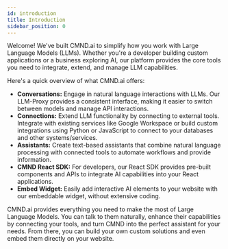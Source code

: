 ```yaml
---
id: introduction
title: Introduction
sidebar_position: 0
---
```


Welcome! We've built CMND.ai to simplify how you work with Large Language Models (LLMs). Whether you're a developer building custom applications or a business exploring AI, our platform provides the core tools you need to integrate, extend, and manage LLM capabilities.

Here's a quick overview of what CMND.ai offers:

- **Conversations:** Engage in natural language interactions with LLMs. Our LLM-Proxy provides a consistent interface, making it easier to switch between models and manage API interactions.
- **Connections:** Extend LLM functionality by connecting to external tools. Integrate with existing services like Google Workspace or build custom integrations using Python or JavaScript to connect to your databases and other systems/services.
- **Assistants:** Create text-based assistants that combine natural language processing with connected tools to automate workflows and provide information.
- **CMND React SDK:** For developers, our React SDK provides pre-built components and APIs to integrate AI capabilities into your React applications.
- **Embed Widget:** Easily add interactive AI elements to your website with our embeddable widget, without extensive coding.

CMND.ai provides everything you need to make the most of Large Language Models. You can talk to them naturally, enhance their capabilities by connecting your tools, and turn CMND into the perfect assistant for your needs. From there, you can build your own custom solutions and even embed them directly on your website.
